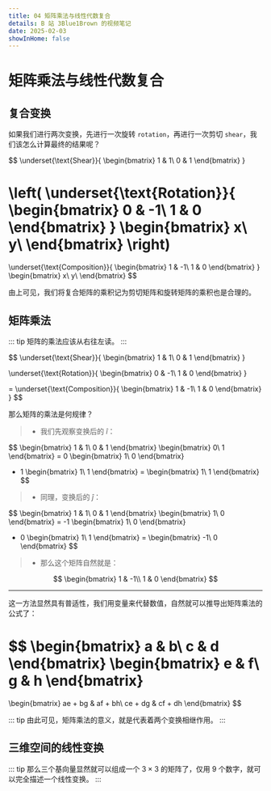 ```yaml
---
title: 04 矩阵乘法与线性代数复合
details: B 站 3Blue1Brown 的视频笔记
date: 2025-02-03
showInHome: false
---
```


# 矩阵乘法与线性代数复合

## 复合变换

如果我们进行两次变换，先进行一次旋转 `rotation`，再进行一次剪切 `shear`，我们该怎么计算最终的结果呢？

$$
\underset{\text{Shear}}{
    \begin{bmatrix}
        1 & 1\\
        0 & 1
    \end{bmatrix}
}

\left(
\underset{\text{Rotation}}{
    \begin{bmatrix}
        0 & -1\\
        1 & 0
    \end{bmatrix}
}
    \begin{bmatrix}
        x\\
        y\\
    \end{bmatrix}
\right)
=
\underset{\text{Composition}}{
    \begin{bmatrix}
        1 & -1\\
        1 & 0
    \end{bmatrix}
}
\begin{bmatrix}
    x\\
    y\\
\end{bmatrix}
$$

由上可见，我们将复合矩阵的乘积记为剪切矩阵和旋转矩阵的乘积也是合理的。

## 矩阵乘法

::: tip
矩阵的乘法应该从右往左读。
:::

$$
\underset{\text{Shear}}{
    \begin{bmatrix}
        1 & 1\\
        0 & 1
    \end{bmatrix}
}

\underset{\text{Rotation}}{
    \begin{bmatrix}
        0 & -1\\
        1 & 0
    \end{bmatrix}
}

=
\underset{\text{Composition}}{
    \begin{bmatrix}
        1 & -1\\
        1 & 0
    \end{bmatrix}
}
$$

那么矩阵的乘法是何规律？

> - 我们先观察变换后的 $\hat{i}$：

$$
\begin{bmatrix}
    1 & 1\\
    0 & 1
\end{bmatrix}
\begin{bmatrix}
    0\\
    1
\end{bmatrix}
= 0
\begin{bmatrix}
    1\\
    0
\end{bmatrix}
+ 1
\begin{bmatrix}
    1\\
    1
\end{bmatrix}
=
\begin{bmatrix}
    1\\
    1
\end{bmatrix}
$$

> - 同理，变换后的 $\hat{j}$：

$$
\begin{bmatrix}
    1 & 1\\
    0 & 1
\end{bmatrix}
\begin{bmatrix}
    1\\
    0
\end{bmatrix}
= -1
\begin{bmatrix}
    1\\
    0
\end{bmatrix}
+ 0
\begin{bmatrix}
    1\\
    1
\end{bmatrix}
=
\begin{bmatrix}
    -1\\
    0
\end{bmatrix}
$$

> - 那么这个矩阵自然就是：

$$
\begin{bmatrix}
    1 & -1\\
    1 & 0
\end{bmatrix}
$$

---

这一方法显然具有普适性，我们用变量来代替数值，自然就可以推导出矩阵乘法的公式了：

$$
\begin{bmatrix}
    a & b\\
    c & d
\end{bmatrix}
\begin{bmatrix}
    e & f\\
    g & h
\end{bmatrix}
=
\begin{bmatrix}
    ae + bg & af + bh\\
    ce + dg & cf + dh
\end{bmatrix}
$$

::: tip
由此可见，矩阵乘法的意义，就是代表着两个变换相继作用。
:::

## 三维空间的线性变换

::: tip
那么三个基向量显然就可以组成一个 $3 \times 3$ 的矩阵了，仅用 9 个数字，就可以完全描述一个线性变换。
:::
